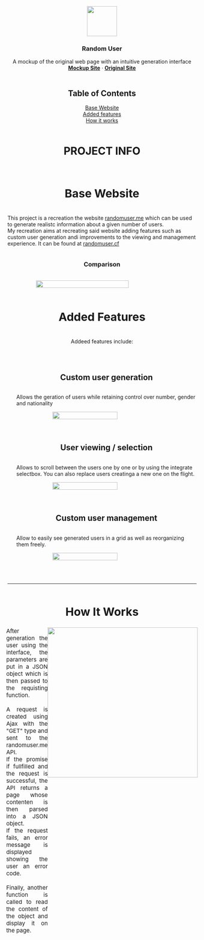 <div align="center">
  <a href="https://randomuser.bosio.zip">
    <img src="https://i.postimg.cc/tgysSMPJ/logo-hd.png" width="80" height="80">
  </a>

  <h3 align="center">Random User</h3>

  <p align="center">
    A mockup of the original web page with an intuitive generation interface
    <br>
    <a href="https://randomuser.bosio.zip"><strong>Mockup Site</strong></a>
    ·
    <a href="https://randomuser.me"><strong>Original Site</strong></a>
    <br>
    <br>
  </p>
<div style="margin:0px auto; width:200px;">
      <h2>Table of Contents</h2>
      <div><a href="#website">Base Website</a></div>
      <div><a href="#features">Added features</a></div>
      <div><a href="#hw">How it works</a></div>
  <br>
</div>
</div>

<h1 style="text-align:center">PROJECT INFO</h1>
<br>
<div id="website" style="display:flex; flex-direction:column; align-items:center">
  <h2 style="font-size:30px">Base Website</h2>
  <p>This project is a recreation the website <a href="https://randomuser.me">randomuser.me</a> which can be used to generate realistc information about a given number of users.<br>
  My recreation aims at recreating said website adding features such as custom user generation andi improvements to the viewing and management experience. It can be found at <a href="https://randomuser.bosio.zip">randomuser.cf</a></p>
  <h3>Comparison</h3>
  <br>
  <img width="70%" src="https://i.postimg.cc/0NfbL0df/comparison.png">
</div>
<br>
<div id="features" style="display:flex; flex-direction:column; align-items:center">
  <h2 style="font-size:30px">Added Features</h2>
  <p>Addeed features include:</p>
  <br>
  <ul style="display:flex; flex-direction:column; align-items:center">
    <li style="display:flex; flex-direction:column; align-items:center">
      <h2 id="li1">Custom user generation</h2>
      <p>Allows the geration of users while retaining control over number, gender and nationality</p>
      <img src="https://i.postimg.cc/J0y0HVw6/clip-gen.gif" width="60%">
    </li>
    <br><br>
    <li style="display:flex; flex-direction:column; align-items:center">
      <h2 id="li2">User viewing / selection</h2>
      <p>Allows to scroll between the users one by one or by using the integrate selectbox. You can also replace users creatinga a new one on the flight.</p>
      <img src="https://i.postimg.cc/63bTQ6P4/clip-select.gif" width="60%">
    </li>
    <br><br>
    <li style="display:flex; flex-direction:column; align-items:center">
      <h2 id="li3">Custom user management</h2>
      <p>Allow to easily see generated users in a grid as well as reorganizing them freely.</p>
      <img src="https://i.postimg.cc/Zn1Rr74T/clip-grid.gif" width="60%">
    </li>
    <br><br>
  </ul>
  
</div>
<hr>
<div id="hw" style="display:flex; flex-direction:column; align-items:center">
<h2 style="font-size:30px">How It Works</h2>
  <div style="display:flex; justify-content:center">
    <div style="width:25%; text-align:justify; font-size:15px">
      After generation the user using the interface, the parameters are put in a JSON object which is then passed to the requisting function. <br><br>
      A request is created using Ajax with the "GET" type and sent to the randomuser.me API.<br> If the promise if fullfilled and the request is successful, the API returns a page whose contenten is then parsed into a JSON object. <br>If the request fails, an error message is displayed showing the user an error code. <br><br>
      Finally, another function is called to read the content of the object and display it on the page.
    </div>
    <img src="https://i.postimg.cc/7ZSCNk5j/diagram.png" height="400px">
  </div>
<div>